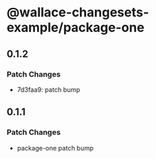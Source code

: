 # @wallace-changesets-example/package-one

## 0.1.2

### Patch Changes

- 7d3faa9: patch bump

## 0.1.1

### Patch Changes

- package-one patch bump
